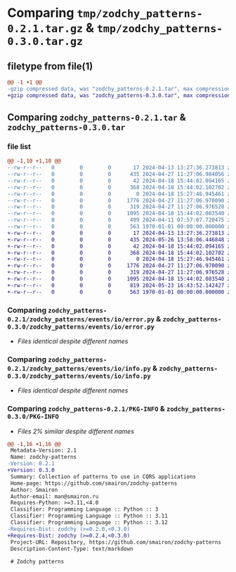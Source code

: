 # Comparing `tmp/zodchy_patterns-0.2.1.tar.gz` & `tmp/zodchy_patterns-0.3.0.tar.gz`

## filetype from file(1)

```diff
@@ -1 +1 @@
-gzip compressed data, was "zodchy_patterns-0.2.1.tar", max compression
+gzip compressed data, was "zodchy_patterns-0.3.0.tar", max compression
```

## Comparing `zodchy_patterns-0.2.1.tar` & `zodchy_patterns-0.3.0.tar`

### file list

```diff
@@ -1,10 +1,10 @@
--rw-r--r--   0        0        0       17 2024-04-13 13:27:36.273813 zodchy_patterns-0.2.1/README.md
--rw-r--r--   0        0        0      435 2024-04-27 11:27:06.984056 zodchy_patterns-0.2.1/pyproject.toml
--rw-r--r--   0        0        0       42 2024-04-18 15:44:02.094165 zodchy_patterns-0.2.1/zodchy_patterns/__init__.py
--rw-r--r--   0        0        0      368 2024-04-18 15:44:02.102702 zodchy_patterns-0.2.1/zodchy_patterns/events/__init__.py
--rw-r--r--   0        0        0        0 2024-04-18 15:27:46.945461 zodchy_patterns-0.2.1/zodchy_patterns/events/io/__init__.py
--rw-r--r--   0        0        0     1776 2024-04-27 11:27:06.970090 zodchy_patterns-0.2.1/zodchy_patterns/events/io/error.py
--rw-r--r--   0        0        0      319 2024-04-27 11:27:06.976528 zodchy_patterns-0.2.1/zodchy_patterns/events/io/generic.py
--rw-r--r--   0        0        0     1095 2024-04-18 15:44:02.083540 zodchy_patterns-0.2.1/zodchy_patterns/events/io/info.py
--rw-r--r--   0        0        0      499 2024-04-11 07:57:07.720475 zodchy_patterns-0.2.1/zodchy_patterns/mapping.py
--rw-r--r--   0        0        0      563 1970-01-01 00:00:00.000000 zodchy_patterns-0.2.1/PKG-INFO
+-rw-r--r--   0        0        0       17 2024-04-13 13:27:36.273813 zodchy_patterns-0.3.0/README.md
+-rw-r--r--   0        0        0      435 2024-05-26 13:58:06.446848 zodchy_patterns-0.3.0/pyproject.toml
+-rw-r--r--   0        0        0       42 2024-04-18 15:44:02.094165 zodchy_patterns-0.3.0/zodchy_patterns/__init__.py
+-rw-r--r--   0        0        0      368 2024-04-18 15:44:02.102702 zodchy_patterns-0.3.0/zodchy_patterns/events/__init__.py
+-rw-r--r--   0        0        0        0 2024-04-18 15:27:46.945461 zodchy_patterns-0.3.0/zodchy_patterns/events/io/__init__.py
+-rw-r--r--   0        0        0     1776 2024-04-27 11:27:06.970090 zodchy_patterns-0.3.0/zodchy_patterns/events/io/error.py
+-rw-r--r--   0        0        0      319 2024-04-27 11:27:06.976528 zodchy_patterns-0.3.0/zodchy_patterns/events/io/generic.py
+-rw-r--r--   0        0        0     1095 2024-04-18 15:44:02.083540 zodchy_patterns-0.3.0/zodchy_patterns/events/io/info.py
+-rw-r--r--   0        0        0      819 2024-05-23 16:43:52.142427 zodchy_patterns-0.3.0/zodchy_patterns/mapping.py
+-rw-r--r--   0        0        0      563 1970-01-01 00:00:00.000000 zodchy_patterns-0.3.0/PKG-INFO
```

### Comparing `zodchy_patterns-0.2.1/zodchy_patterns/events/io/error.py` & `zodchy_patterns-0.3.0/zodchy_patterns/events/io/error.py`

 * *Files identical despite different names*

### Comparing `zodchy_patterns-0.2.1/zodchy_patterns/events/io/info.py` & `zodchy_patterns-0.3.0/zodchy_patterns/events/io/info.py`

 * *Files identical despite different names*

### Comparing `zodchy_patterns-0.2.1/PKG-INFO` & `zodchy_patterns-0.3.0/PKG-INFO`

 * *Files 2% similar despite different names*

```diff
@@ -1,16 +1,16 @@
 Metadata-Version: 2.1
 Name: zodchy-patterns
-Version: 0.2.1
+Version: 0.3.0
 Summary: Collection of patterns to use in CQRS applications
 Home-page: https://github.com/smairon/zodchy-patterns
 Author: Smairon
 Author-email: man@smairon.ru
 Requires-Python: >=3.11,<4.0
 Classifier: Programming Language :: Python :: 3
 Classifier: Programming Language :: Python :: 3.11
 Classifier: Programming Language :: Python :: 3.12
-Requires-Dist: zodchy (>=0.2.0,<0.3.0)
+Requires-Dist: zodchy (>=0.2.4,<0.3.0)
 Project-URL: Repository, https://github.com/smairon/zodchy-patterns
 Description-Content-Type: text/markdown
 
 # Zodchy patterns
```

